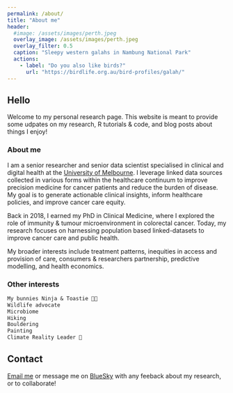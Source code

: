 ```yaml
---
permalink: /about/
title: "About me"
header:
  #image: /assets/images/perth.jpeg
  overlay_image: /assets/images/perth.jpeg
  overlay_filter: 0.5
  caption: "Sleepy western galahs in Nambung National Park"
  actions:
    - label: "Do you also like birds?"
      url: "https://birdlife.org.au/bird-profiles/galah/"
---
```


## Hello
Welcome to my personal research page. This website is meant to provide some udpates on my research, R tutorials & code, and blog posts about things I enjoy!

### About me
I am a senior researcher and senior data scientist specialised in clinical and digital health at the [University of Melbourne](https://mspgh.unimelb.edu.au/centres-institutes/centre-for-health-policy/research-group/cancer-health-unit). I leverage linked data sources collected in various forms within the healthcare continuum to improve precision medicine for cancer patients and reduce the burden of disease. My goal is to generate actionable clinical insights, inform healthcare policies, and improve cancer care equity.

Back in 2018, I earned my PhD in Clinical Medicine, where I explored the role of immunity & tumour microenvironment in colorectal cancer. Today, my research focuses on harnessing population based linked-datasets to improve cancer care and public health.

My broader interests include treatment patterns, inequities in access and provision of care, consumers & researchers partnership, predictive modelling, and health economics. 

### Other interests
```md
My bunnies Ninja & Toastie 🐰🐇
Wildlife advocate 
Microbiome
Hiking 
Bouldering 
Painting
Climate Reality Leader 🌱 
```

## Contact 

[Email me](mailto:fanny.franchini@unimelb.edu.au) or message me on [BlueSky](https://bsky.app/profile/fannychini.bsky.social) with any feeback about my research, or to collaborate! 

